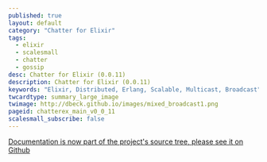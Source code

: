 ```yaml
---
published: true
layout: default
category: "Chatter for Elixir"
tags:
  - elixir
  - scalesmall
  - chatter
  - gossip
desc: Chatter for Elixir (0.0.11)
description: Chatter for Elixir (0.0.11)
keywords: "Elixir, Distributed, Erlang, Scalable, Multicast, Broadcast"
twcardtype: summary_large_image
twimage: http://dbeck.github.io/images/mixed_broadcast1.png
pageid: chatterex_main_v0_0_11
scalesmall_subscribe: false
---
```


[Documentation is now part of the project's source tree, please see it on Github](https://github.com/dbeck/chatter_ex/tree/master/docs)
